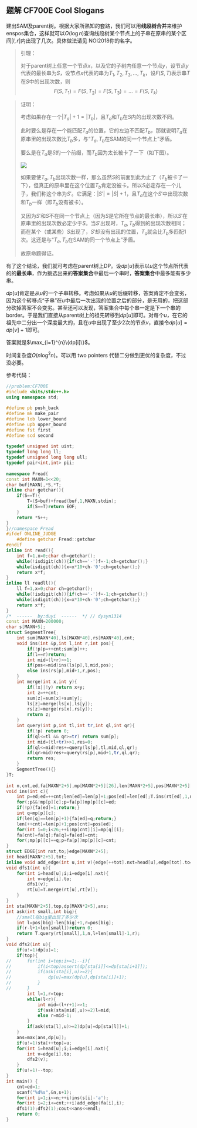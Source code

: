 ## 题解 CF700E Cool Slogans

建出SAM及parent树。根据大家所熟知的套路，我们可以用**线段树合并**来维护enspos集合，这样就可以$O(\log n)$查询线段树某个节点上的子串在原串的某个区间$[l,r]$内出现了几次。具体做法请见 NOI2018你的名字。

> 引理：
>
> 对于parent树上任意一个节点$x$，以及它的子树内任意一个节点$y$，设节点$y$代表的最长串为$S$，设节点$x$代表的串为$T_1,T_2,T_3,\dots,T_k$，设$F(S,T)$表示串$T$在$S$中的出现次数，则
> $$
> F(S,T_1) = F(S,T_2) = F(S,T_3) =\dots=F(S,T_k)
> $$

> 证明：
>
> 考虑如果存在一个$|T_a|+1=|T_b|$，且$T_a$和$T_b$在$S$内的出现次数不同。
>
> 此时要么是存在一个能匹配$T_a$的位置，它的左边不匹配$T_b$，那就说明$T_a$在原串里的出现次数比$T_b$多，与“$T_a,T_b$在SAM的同一个节点上”矛盾。
>
> 要么是在$T_a$是$S$的一个前缀，而$T_b$因为太长被卡了一下（如下图）。
>
> ![](https://cdn.luogu.com.cn/upload/image_hosting/u8mavp03.png)
>
> 如果要使$T_a,T_b$出现次数一样，那么虽然$S$的前面到此为止了（$T_b$被卡了一下），但真正的原串里在这个位置$T_b$肯定没被卡。所以$S$必定存在一个儿子，我们称这个串为$S'$。它满足：$|S'|=|S|+1$，且$T_a$在这个$S'$中出现次数和$T_b$一样（即$T_b$没有被卡）。
>
> 又因为$S'$和$S$不在同一个节点上（因为$S$是它所在节点的最长串），所以$S'$在原串里的出现次数必定少于$S$。当$S'$出现时，$T_a,T_b$得到的出现次数相同；而在某个（或某些）$S$出现了，$S'$却没有出现的位置，$T_a$就会比$T_b$多匹配$1$次。这还是与“$T_a,T_b$在SAM的同一个节点上”矛盾。
>
> 故原命题得证。

有了这个结论，我们就可考虑在parent树上DP。设$dp[u]$表示以$u$这个节点所代表的的**最长串**，作为挑选出来的**答案集合**中最后一个串时，**答案集合**中最多能有多少串。

$dp[u]$肯定是从$u$的一个子串转移。考虑如果从$u$的后缀转移，答案肯定不会变劣，因为这个转移点“子串”在$u$中最后一次出现的位置之后的部分，是无用的，把这部分砍掉答案不会变劣。甚至还可以发现，答案集合中每个串一定是下一个串的border。于是我们直接从parent树上的祖先转移到$dp[u]$即可。对每个$u$，在它的祖先中二分出一个深度最大的，且在$u$中出现了至少$2$次的节点$v$，直接令$dp[u]=dp[v]+1$即可。

答案就是$\max_{i=1}^{n}\{dp[i]\}$。

时间复杂度$O(n\log^2 n)$。可以用 two pointers 代替二分做到更优的复杂度，不过没必要。

参考代码：

```cpp
//problem:CF700E
#include <bits/stdc++.h>
using namespace std;
 
#define pb push_back
#define mk make_pair
#define lob lower_bound
#define upb upper_bound
#define fst first
#define scd second
 
typedef unsigned int uint;
typedef long long ll;
typedef unsigned long long ull;
typedef pair<int,int> pii;
 
namespace Fread{
const int MAXN=1<<20;
char buf[MAXN],*S,*T;
inline char getchar(){
	if(S==T){
		T=(S=buf)+fread(buf,1,MAXN,stdin);
		if(S==T)return EOF;
	}
	return *S++;
}
}//namespace Fread
#ifdef ONLINE_JUDGE
	#define getchar Fread::getchar
#endif
inline int read(){
	int f=1,x=0;char ch=getchar();
	while(!isdigit(ch)){if(ch=='-')f=-1;ch=getchar();}
	while(isdigit(ch)){x=x*10+ch-'0';ch=getchar();}
	return x*f;
}
inline ll readll(){
	ll f=1,x=0;char ch=getchar();
	while(!isdigit(ch)){if(ch=='-')f=-1;ch=getchar();}
	while(isdigit(ch)){x=x*10+ch-'0';ch=getchar();}
	return x*f;
}
/*  ------  by:duyi  ------  */ // dysyn1314
const int MAXN=200000;
char s[MAXN+5];
struct SegmentTree{
	int sum[MAXN*40],ls[MAXN*40],rs[MAXN*40],cnt;
	void ins(int &p,int l,int r,int pos){
		if(!p)p=++cnt;sum[p]++;
		if(l==r)return;
		int mid=(l+r)>>1;
		if(pos<=mid)ins(ls[p],l,mid,pos);
		else ins(rs[p],mid+1,r,pos);
	}
	int merge(int x,int y){
		if(!x||!y) return x+y;
		int z=++cnt;
		sum[z]=sum[x]+sum[y];
		ls[z]=merge(ls[x],ls[y]);
		rs[z]=merge(rs[x],rs[y]);
		return z;
	}
	int query(int p,int tl,int tr,int ql,int qr){
		if(!p) return 0;
		if(ql<=tl && qr>=tr) return sum[p];
		int mid=(tl+tr)>>1,res=0;
		if(ql<=mid)res+=query(ls[p],tl,mid,ql,qr);
		if(qr>mid)res+=query(rs[p],mid+1,tr,ql,qr);
		return res;
	}
	SegmentTree(){}
}T;
 
int n,cnt,ed,fa[MAXN*2+5],mp[MAXN*2+5][26],len[MAXN*2+5],pos[MAXN*2+5],rt[MAXN*2+5];
void ins(int c){
	int p=ed;ed=++cnt;len[ed]=len[p]+1;pos[ed]=len[ed];T.ins(rt[ed],1,n,pos[ed]);
	for(;p&&!mp[p][c];p=fa[p])mp[p][c]=ed;
	if(!p){fa[ed]=1;return;}
	int q=mp[p][c];
	if(len[q]==len[p]+1){fa[ed]=q;return;}
	len[++cnt]=len[p]+1;pos[cnt]=pos[ed];
	for(int i=0;i<26;++i)mp[cnt][i]=mp[q][i];
	fa[cnt]=fa[q];fa[q]=fa[ed]=cnt;
	for(;mp[p][c]==q;p=fa[p])mp[p][c]=cnt;
}
struct EDGE{int nxt,to;}edge[MAXN*2+5];
int head[MAXN*2+5],tot;
inline void add_edge(int u,int v){edge[++tot].nxt=head[u],edge[tot].to=v,head[u]=tot;}
void dfs1(int u){
	for(int i=head[u];i;i=edge[i].nxt){
		int v=edge[i].to;
		dfs1(v);
		rt[u]=T.merge(rt[u],rt[v]);
	}
}
int sta[MAXN*2+5],top,dp[MAXN*2+5],ans;
int ask(int small,int big){
	//small在big里出现了多少次
	int l=pos[big]-len[big]+1,r=pos[big];
	if(r-l+1<len[small])return 0;
	return T.query(rt[small],1,n,l+len[small]-1,r);
}
void dfs2(int u){
	if(u!=1)dp[u]=1;
	if(top){
//		for(int i=top;i>=1;--i){
//			if(i<top)assert(dp[sta[i]]<=dp[sta[i+1]]);
//			if(ask(sta[i],u)>=2){
//				dp[u]=max(dp[u],dp[sta[i]]+1);
//			}
//		}
		int l=1,r=top;
		while(l<r){
			int mid=(l+r+1)>>1;
			if(ask(sta[mid],u)>=2)l=mid;
			else r=mid-1;
		}
		if(ask(sta[l],u)>=2)dp[u]=dp[sta[l]]+1;
	}
	ans=max(ans,dp[u]);
	if(u!=1)sta[++top]=u;
	for(int i=head[u];i;i=edge[i].nxt){
		int v=edge[i].to;
		dfs2(v);
	}
	if(u!=1)--top;
}
int main() {
	cnt=ed=1;
	scanf("%d%s",&n,s+1);
	for(int i=1;i<=n;++i)ins(s[i]-'a');
	for(int i=2;i<=cnt;++i)add_edge(fa[i],i);
	dfs1(1);dfs2(1);cout<<ans<<endl;
	return 0;
}
```

